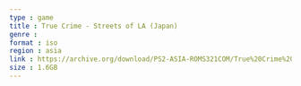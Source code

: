```yaml
---
type : game
title : True Crime - Streets of LA (Japan)
genre : 
format : iso
region : asia
link : https://archive.org/download/PS2-ASIA-ROMS321COM/True%20Crime%20-%20Streets%20of%20LA%20%28Japan%29.7z
size : 1.6GB
---
```


